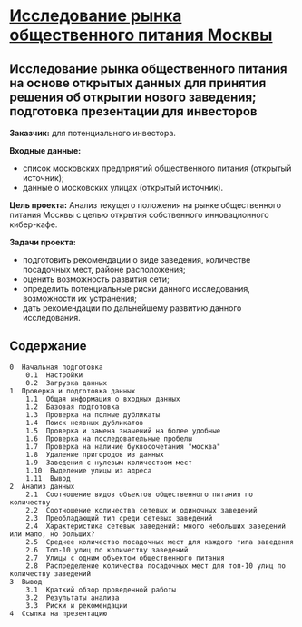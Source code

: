 # [Исследование рынка общественного питания Москвы](https://github.com/Nanobelka/Yandex_Praktikum/blob/main/catering/catering%20.ipynb)
## Исследование рынка общественного питания на основе открытых данных для принятия решения об открытии нового заведения; подготовка презентации для инвесторов

**Заказчик:** для потенциального инвестора.

**Входные данные:**
- список московских предприятий общественного питания (открытый источник);
- данные о московских улицах (открытый источник).

**Цель проекта:** Анализ текущего положения на рынке общественного питания Москвы с целью открытия собственного инновационного кибер-кафе.

**Задачи проекта:**

- подготовить рекомендации о виде заведения, количестве посадочных мест, районе расположения;
- оценить возможность развития сети;
- определить потенциальные риски данного исследования, возможности их устранения;  
- дать рекомендации по дальнейшему развитию данного исследования.

## Содержание

    0  Начальная подготовка
        0.1  Настройки
        0.2  Загрузка данных
    1  Проверка и подготовка данных
        1.1  Общая информация о входных данных
        1.2  Базовая подготовка
        1.3  Проверка на полные дубликаты
        1.4  Поиск неявных дубликатов
        1.5  Проверка и замена значений на более удобные
        1.6  Проверка на последовательные пробелы
        1.7  Проверка на наличие буквосочетания "москва"
        1.8  Удаление пригородов из данных
        1.9  Заведения с нулевым количеством мест
        1.10  Выделение улицы из адреса
        1.11  Вывод
    2  Анализ данных
        2.1  Соотношение видов объектов общественного питания по количеству
        2.2  Соотношение количества сетевых и одиночных заведений
        2.3  Преобладающий тип среди сетевых заведений
        2.4  Характеристика сетевых заведений: много небольших заведений или мало, но больших?
        2.5  Среднее количество посадочных мест для каждого типа заведения
        2.6  Топ-10 улиц по количеству заведений
        2.7  Улицы с одним объектом общественного питания
        2.8  Распределение количества посадочных мест для топ-10 улиц по количеству заведений
    3  Вывод
        3.1  Краткий обзор проведенной работы
        3.2  Результаты анализа
        3.3  Риски и рекомендации
    4  Ссылка на презентацию
